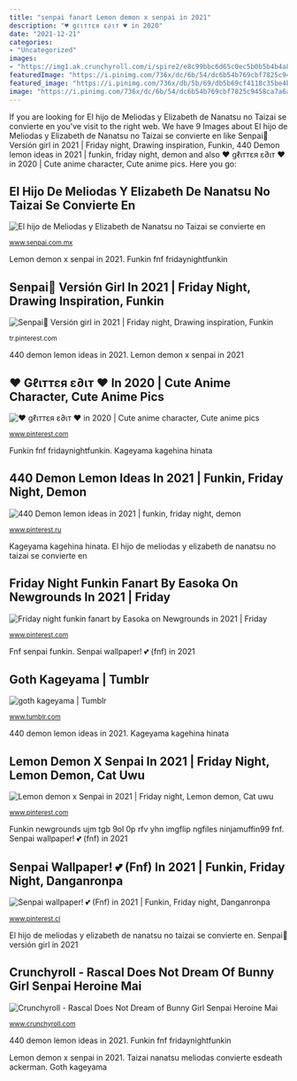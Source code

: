 ```yaml
---
title: "senpai fanart Lemon demon x senpai in 2021"
description: "♥️ gℓιттεя ε∂ιт ♥️ in 2020"
date: "2021-12-21"
categories:
- "Uncategorized"
images:
- "https://img1.ak.crunchyroll.com/i/spire2/e8c99bbc6d65c0ec5b0b5b4b4a8729f41539064889_full.jpg"
featuredImage: "https://i.pinimg.com/736x/dc/6b/54/dc6b54b769cbf7825c9458ca7a6af9af.jpg"
featured_image: "https://i.pinimg.com/736x/db/5b/69/db5b69cf4118c35be4b1a6f9110cca8b.jpg"
image: "https://i.pinimg.com/736x/dc/6b/54/dc6b54b769cbf7825c9458ca7a6af9af.jpg"
---
```


If you are looking for El hijo de Meliodas y Elizabeth de Nanatsu no Taizai se convierte en you've visit to the right web. We have 9 Images about El hijo de Meliodas y Elizabeth de Nanatsu no Taizai se convierte en like Senpai💛 Versión girl in 2021 | Friday night, Drawing inspiration, Funkin, 440 Demon lemon ideas in 2021 | funkin, friday night, demon and also ♥️ gℓιттεя ε∂ιт ♥️ in 2020 | Cute anime character, Cute anime pics. Here you go:

## El Hijo De Meliodas Y Elizabeth De Nanatsu No Taizai Se Convierte En

![El hijo de Meliodas y Elizabeth de Nanatsu no Taizai se convierte en](https://i1.wp.com/www.senpai.com.mx/wp-content/uploads/2021/07/Tristan-Nanatsu-no-Taizai-fanart.jpg?resize=983%2C1536&amp;ssl=1 "Funkin fnf fridaynightfunkin")

<small>www.senpai.com.mx</small>

Lemon demon x senpai in 2021. Funkin fnf fridaynightfunkin

## Senpai💛 Versión Girl In 2021 | Friday Night, Drawing Inspiration, Funkin

![Senpai💛 Versión girl in 2021 | Friday night, Drawing inspiration, Funkin](https://i.pinimg.com/736x/a3/1d/23/a31d2327a7e3499ef22a526cb0b50a3f.jpg "Funkin newgrounds ujm tgb 9ol 0p rfv yhn imgflip ngfiles ninjamuffin99 fnf")

<small>tr.pinterest.com</small>

440 demon lemon ideas in 2021. Lemon demon x senpai in 2021

## ♥️ Gℓιттεя ε∂ιт ♥️ In 2020 | Cute Anime Character, Cute Anime Pics

![♥️ gℓιттεя ε∂ιт ♥️ in 2020 | Cute anime character, Cute anime pics](https://i.pinimg.com/736x/dc/6b/54/dc6b54b769cbf7825c9458ca7a6af9af.jpg "440 demon lemon ideas in 2021")

<small>www.pinterest.com</small>

Funkin fnf fridaynightfunkin. Kageyama kagehina hinata

## 440 Demon Lemon Ideas In 2021 | Funkin, Friday Night, Demon

![440 Demon lemon ideas in 2021 | funkin, friday night, demon](https://i.pinimg.com/474x/64/83/49/648349760774c3859862826fc6b62e9d.jpg "♥️ gℓιттεя ε∂ιт ♥️ in 2020")

<small>www.pinterest.ru</small>

Kageyama kagehina hinata. El hijo de meliodas y elizabeth de nanatsu no taizai se convierte en

## Friday Night Funkin Fanart By Easoka On Newgrounds In 2021 | Friday

![Friday night funkin fanart by Easoka on Newgrounds in 2021 | Friday](https://i.pinimg.com/736x/4f/88/0a/4f880a9c11a78bb851c764855c033cad.jpg "Senpai wallpaper! 💕 (fnf) in 2021")

<small>www.pinterest.com</small>

Fnf senpai funkin. Senpai wallpaper! 💕 (fnf) in 2021

## Goth Kageyama | Tumblr

![goth kageyama | Tumblr](https://64.media.tumblr.com/5835f5c5879f06e10af4281c7add2b7e/2624af2bed835e67-8b/s500x750/35bb95f7937c17334a13e38dc94559edde8f65da.png "Lemon demon x senpai in 2021")

<small>www.tumblr.com</small>

440 demon lemon ideas in 2021. Kageyama kagehina hinata

## Lemon Demon X Senpai In 2021 | Friday Night, Lemon Demon, Cat Uwu

![Lemon demon x Senpai in 2021 | Friday night, Lemon demon, Cat uwu](https://i.pinimg.com/736x/db/5b/69/db5b69cf4118c35be4b1a6f9110cca8b.jpg "Senpai💛 versión girl in 2021")

<small>www.pinterest.com</small>

Funkin newgrounds ujm tgb 9ol 0p rfv yhn imgflip ngfiles ninjamuffin99 fnf. Senpai wallpaper! 💕 (fnf) in 2021

## Senpai Wallpaper! 💕 (Fnf) In 2021 | Funkin, Friday Night, Danganronpa

![Senpai wallpaper! 💕 (Fnf) in 2021 | Funkin, Friday night, Danganronpa](https://i.pinimg.com/736x/28/76/b4/2876b4562ad53b732918862decbd4d2c.jpg "Goth kageyama")

<small>www.pinterest.cl</small>

El hijo de meliodas y elizabeth de nanatsu no taizai se convierte en. Senpai💛 versión girl in 2021

## Crunchyroll - Rascal Does Not Dream Of Bunny Girl Senpai Heroine Mai

![Crunchyroll - Rascal Does Not Dream of Bunny Girl Senpai Heroine Mai](https://img1.ak.crunchyroll.com/i/spire2/e8c99bbc6d65c0ec5b0b5b4b4a8729f41539064889_full.jpg "Taizai nanatsu meliodas convierte esdeath ackerman")

<small>www.crunchyroll.com</small>

440 demon lemon ideas in 2021. Funkin fnf fridaynightfunkin

Lemon demon x senpai in 2021. Taizai nanatsu meliodas convierte esdeath ackerman. Goth kageyama
